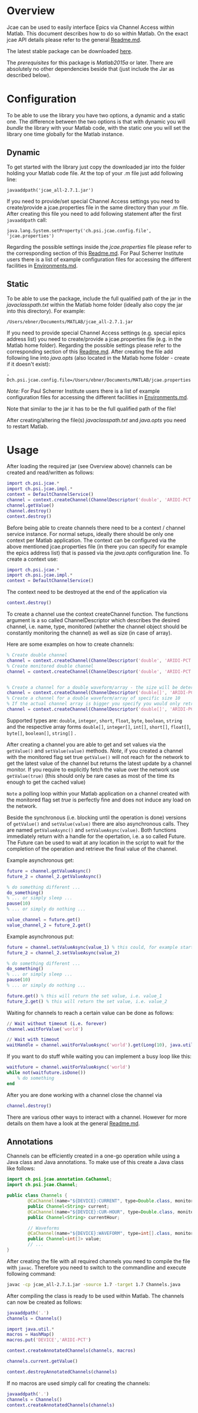 # Overview
Jcae can be used to easily interface Epics via Channel Access within Matlab. This document describes how to do so within Matlab. On the exact jcae API details please refer to the general [Readme.md](Readme.md).

The latest stable package can be downloaded [here](http://slsyoke4.psi.ch:8081/artifactory/releases/jcae_all-2.7.1.jar).

The *prerequisites* for this package is *Matlab2015a* or later. There are absolutely no other dependencies beside that (just include the Jar as described below).



# Configuration

To be able to use the library you have two options, a dynamic and a static one. The difference between the two options is that
with dynamic you will *bundle* the library with your Matlab code, with the static one you will set the library one time globally
for the Matlab instance.

## Dynamic

To get started with the library just copy the downloaded jar into the folder holding your Matlab code file. At the top of your .m file just add following line:

```
javaaddpath('jcae_all-2.7.1.jar')
```

If you need to provide/set special Channel Access settings you need to create/provide a jcae.properties file in the same directory than your .m file. After creating this file you need to add following statement after the first `javaaddpath` call:

```
java.lang.System.setProperty('ch.psi.jcae.config.file', 'jcae.properties')
```

Regarding the possible settings inside the *jcae.properties* file please refer to the corresponding section of this [Readme.md](Readme.md). For Paul Scherrer Institute users there is a list of example configuration files for accessing the different facilities in [Environments.md](Environments.md).



## Static
To be able to use the package, include the full qualified path of the jar in the *javaclasspath.txt* within the Matlab home folder (ideally also copy the jar into this directory). For example:

```
/Users/ebner/Documents/MATLAB/jcae_all-2.7.1.jar
```

If you need to provide special Channel Access settings (e.g. special epics address list) you need to create/provide a jcae.properties file (e.g. in the Matlab home folder). Regarding the possible settings please refer to the corresponding section of this [Readme.md](Readme.md). After creating the file add following line into *java.opts* (also located in the Matlab home folder - create if it doesn't exist):

```
-Dch.psi.jcae.config.file=/Users/ebner/Documents/MATLAB/jcae.properties
```

_Note:_ For Paul Scherrer Institute users there is a list of example configuration files for accessing the different facilities in [Environments.md](Environments.md).

Note that similar to the jar it has to be the full qualified path of the file!

After creating/altering the file(s) *javaclasspath.txt* and *java.opts* you need to restart Matlab.



# Usage

After loading the required jar (see Overview above) channels can be created and read/written as follows:

```Matlab
import ch.psi.jcae.*
import ch.psi.jcae.impl.*
context = DefaultChannelService()
channel = context.createChannel(ChannelDescriptor('double', 'ARIDI-PCT:CURRENT'))
channel.getValue()
channel.destroy()
context.destroy()
```

Before being able to create channels there need to be a context / channel service instance. For normal setups, ideally there should be only one context per Matlab application. The context can be configured via the above mentioned jcae.properties file (in there you can specify for example the epics address list) that is passed via the _java.opts_ configuration line. To create a context use:

```Matlab
import ch.psi.jcae.*
import ch.psi.jcae.impl.*
context = DefaultChannelService()
```

The context need to be destroyed at the end of the application via

```Matlab
context.destroy()
```


To create a channel use the context createChannel function. The functions argument is a so called ChannelDescriptor which describes the desired channel, i.e. name, type, monitored (whether the channel object should be constantly monitoring the channel) as well as size (in case of array). 

Here are some examples on how to create channels:

```Matlab
% Create double channel
channel = context.createChannel(ChannelDescriptor('double', 'ARIDI-PCT:CURRENT'))
% Create monitored double channel
channel = context.createChannel(ChannelDescriptor('double', 'ARIDI-PCT:CURRENT', true))


% Create a channel for a double waveform/array - the size will be determined by the channel
channel = context.createChannel(ChannelDescriptor('double[]', 'ARIDI-PCT:CURRENT', true))
% Create a channel for a double waveform/array of specific size 10 
% If the actual channel array is bigger you specify you would only retrieve the first 10 elements
channel = context.createChannel(ChannelDescriptor('double[]', 'ARIDI-PCT:CURRENT', true, java.lang.Integer(10)))
```

Supported types are: `double`, `integer`, `short`, `float`, `byte`, `boolean`, `string` and the respective array forms `double[]`, `integer[]`, `int[]`, `short[]`, `float[]`, `byte[]`, `boolean[]`, `string[]` .

After creating a channel you are able to get and set values via the `getValue()` and `setValue(value)` methods. _Note_, if you created a channel with the monitored flag set true `getValue()` will not reach for the network to get the latest value of the channel but returns the latest update by a channel monitor.
If you require to explicitly fetch the value over the network use `getValue(true)` (this should only be rare cases as most of the time its enough to get the cached value)

`Note` a polling loop within your Matlab application on a channel created with the monitored flag set *true* is perfectly fine and does not induce any load on the network.


Beside the synchronous (i.e. blocking until the operation is done) versions of `getValue()` and `setValue(value)` there are also asynchronous calls. They are named `getValueAsync()` and `setValueAsync(value)`. Both functions immediately return with a handle for the opertation, i.e. a so called Future. The Future can be used to wait at any location in the script to wait for the completion of the operation and retrieve the final value of the channel.

Example asynchronous get:

```Matlab
future = channel.getValueAsync()
future_2 = channel_2.getValueAsync()

% do something different ...
do_something()
% ... or simply sleep ...
pause(10)
% ... or simply do nothing ...

value_channel = future.get()
value_channel_2 = future_2.get()
```

Example asynchronous put:

```Matlab
future = channel.setValueAsync(value_1) % this could, for example start some move of a motor ...
future_2 = channel_2.setValueAsync(value_2)

% do something different ...
do_something()
% ... or simply sleep ...
pause(10)
% ... or simply do nothing ...

future.get() % this will return the set value, i.e. value_1
future_2.get() % this will return the set value, i.e. value_2
```

Waiting for channels to reach a certain value can be done as follows:

```matlab
// Wait without timeout (i.e. forever)
channel.waitForValue('world')

// Wait with timeout
waitHandle = channel.waitForValueAsync('world').get(Long(10), java.util.concurrent.TimeUnit.SECONDS)
```

If you want to do stuff while waiting you can implement a busy loop like this:

```matlab
waitfuture = channel.waitForValueAsync('world')
while not(waitfuture.isDone())
    % do something
end
```

 
After you are done working with a channel close the channel via

```Matlab
channel.destroy()
```

There are various other ways to interact with a channel. However for more details on them have a look at the general [Readme.md](Readme.md).


## Annotations

Channels can be efficiently created in a one-go operation while using a Java class and Java annotations. To make use of this
create a Java class like follows:


```java
import ch.psi.jcae.annotation.CaChannel;
import ch.psi.jcae.Channel;

public class Channels {
        @CaChannel(name="${DEVICE}:CURRENT", type=Double.class, monitor=true)
        public Channel<String> current;
        @CaChannel(name="${DEVICE}:CUR-HOUR", type=Double.class, monitor=true)
        public Channel<String> currentHour;

        // Waveforms
        @CaChannel(name="${DEVICE}:WAVEFORM", type=int[].class, monitor=false)
        public Channel<int[]> value;
        // ...
}
```

After creating the file with all required channels you need to compile the file with `javac`. Therefore you need to switch to the commandline and execute following command:

```bash
javac -cp jcae_all-2.7.1.jar -source 1.7 -target 1.7 Channels.java
```

After compiling the class is ready to be used within Matlab. The channels can now be created as follows:


```matlab
javaaddpath('.')
channels = Channels()

import java.util.*
macros = HashMap()
macros.put('DEVICE','ARIDI-PCT')

context.createAnnotatedChannels(channels, macros)

channels.current.getValue()

context.destroyAnnotatedChannels(channels)
```

If no macros are used simply call for creating the channels:

```matlab
javaaddpath('.')
channels = Channels()
context.createAnnotatedChannels(channels)
```
